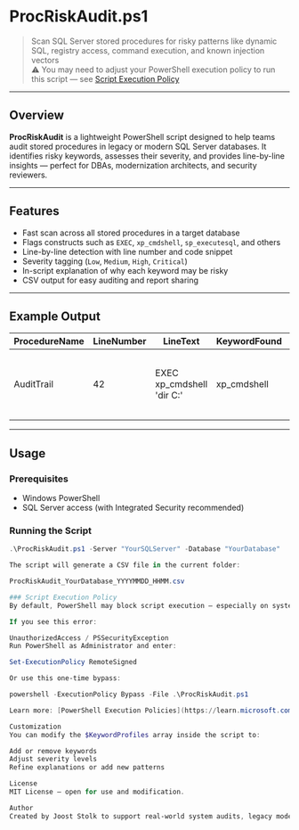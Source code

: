 # ProcRiskAudit.ps1

> Scan SQL Server stored procedures for risky patterns like dynamic SQL, registry access, command execution, and known injection vectors  
> ⚠️ You may need to adjust your PowerShell execution policy to run this script — see [Script Execution Policy](#script-execution-policy)

---

## Overview

**ProcRiskAudit** is a lightweight PowerShell script designed to help teams audit stored procedures in legacy or modern SQL Server databases. It identifies risky keywords, assesses their severity, and provides line-by-line insights — perfect for DBAs, modernization architects, and security reviewers.

---

## Features

- Fast scan across all stored procedures in a target database
- Flags constructs such as `EXEC`, `xp_cmdshell`, `sp_executesql`, and others
- Line-by-line detection with line number and code snippet
- Severity tagging (`Low`, `Medium`, `High`, `Critical`)
- In-script explanation of why each keyword may be risky
- CSV output for easy auditing and report sharing

---

## Example Output

| ProcedureName | LineNumber | LineText                          | KeywordFound | Severity | RiskReason |
|---------------|------------|-----------------------------------|--------------|----------|------------|
| AuditTrail    | 42         | EXEC xp_cmdshell 'dir C:\'        | xp_cmdshell  | Critical | Executes OS-level commands; high privilege abuse risk |

---

## Usage

### Prerequisites

- Windows PowerShell  
- SQL Server access (with Integrated Security recommended)

### Running the Script

```powershell
.\ProcRiskAudit.ps1 -Server "YourSQLServer" -Database "YourDatabase"

The script will generate a CSV file in the current folder:

ProcRiskAudit_YourDatabase_YYYYMMDD_HHMM.csv

### Script Execution Policy
By default, PowerShell may block script execution — especially on systems with strict security settings.

If you see this error:

UnauthorizedAccess / PSSecurityException
Run PowerShell as Administrator and enter:

Set-ExecutionPolicy RemoteSigned

Or use this one-time bypass:

powershell -ExecutionPolicy Bypass -File .\ProcRiskAudit.ps1

Learn more: [PowerShell Execution Policies](https://learn.microsoft.com/en-us/powershell/module/microsoft.powershell.core/about/about_execution_policies?view=powershell-7.5)

Customization
You can modify the $KeywordProfiles array inside the script to:

Add or remove keywords
Adjust severity levels
Refine explanations or add new patterns

License
MIT License — open for use and modification.

Author
Created by Joost Stolk to support real-world system audits, legacy modernization, and secure database practices. Feedback and contributions welcome.
